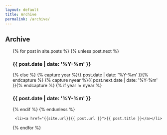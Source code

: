 ```yaml
---
layout: default
title: Archive
permalink: /archive/
---
```

 <h2>Archive</h2>
 <ul>
   {% for post in site.posts %}
     {% unless post.next %}
       <h3>{{ post.date | date: '%Y-%m' }}</h3>
     {% else %}
       {% capture year %}{{ post.date | date: '%Y-%m' }}{% endcapture %}
       {% capture nyear %}{{ post.next.date | date: '%Y-%m' }}{% endcapture %}
       {% if year != nyear %}
         <h3>{{ post.date | date: '%Y-%m' }}</h3>
       {% endif %}
     {% endunless %}

     <li><a href="{{site.url}}{{ post.url }}">{{ post.title }}</a></li>
   {% endfor %}
 </ul>
